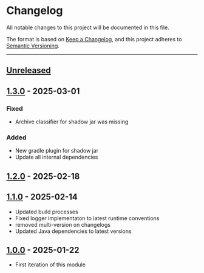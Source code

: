 # Changelog

All notable changes to this project will be documented in this file.

The format is based on [Keep a Changelog](https://keepachangelog.com/en/1.0.0/),
and this project adheres to [Semantic Versioning](https://semver.org/spec/v2.0.0.html).

* * *

## [Unreleased]

## [1.3.0] - 2025-03-01

### Fixed

- Archive classifier for shadow jar was missing

### Added

- New gradle plugin for shadow jar
- Update all internal dependencies

## [1.2.0] - 2025-02-18

## [1.1.0] - 2025-02-14

- Updated build processes
- Fixed logger implementaton to latest runtime conventions
- removed multi-version on changelogs
- Updated Java dependencies to latest versions

## [1.0.0] - 2025-01-22

- First iteration of this module

[Unreleased]: https://github.com/ortus-boxlang/bx-pdf/compare/v1.3.0...HEAD

[1.3.0]: https://github.com/ortus-boxlang/bx-pdf/compare/v1.2.0...v1.3.0

[1.2.0]: https://github.com/ortus-boxlang/bx-pdf/compare/v1.1.0...v1.2.0

[1.1.0]: https://github.com/ortus-boxlang/bx-pdf/compare/v1.0.0...v1.1.0

[1.0.0]: https://github.com/ortus-boxlang/bx-pdf/compare/v1.0.0...v1.0.0
